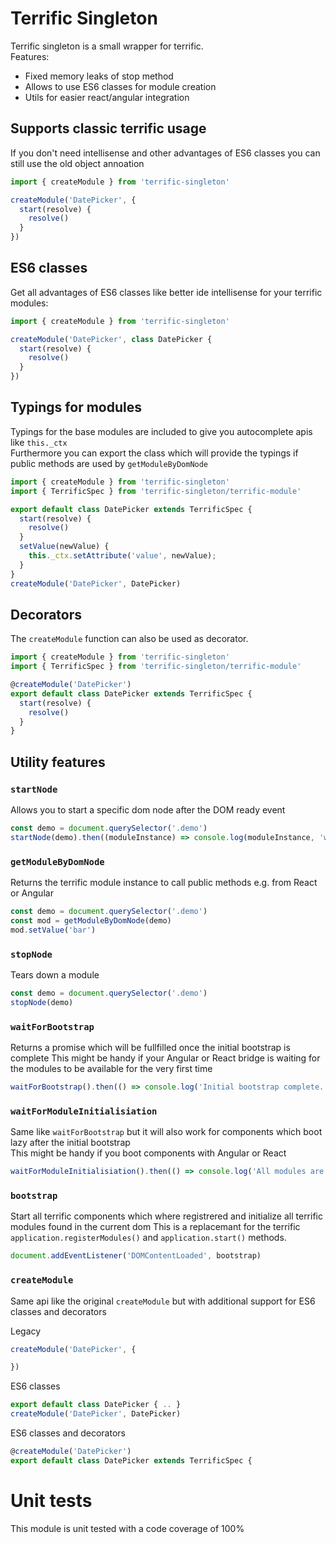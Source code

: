 # Terrific Singleton

Terrific singleton is a small wrapper for terrific.  
Features:
+ Fixed memory leaks of stop method
+ Allows to use ES6 classes for module creation
+ Utils for easier react/angular integration


## Supports classic terrific usage

If you don't need intellisense and other advantages of ES6 classes
you can still use the old object annoation

```js
import { createModule } from 'terrific-singleton'

createModule('DatePicker', {
  start(resolve) {
    resolve()
  }
})
```

## ES6 classes

Get all advantages of ES6 classes like better ide intellisense for your terrific modules:

```js
import { createModule } from 'terrific-singleton'

createModule('DatePicker', class DatePicker {
  start(resolve) {
    resolve()
  }
})
```


## Typings for modules

Typings for the base modules are included to give you autocomplete apis like `this._ctx`  
Furthermore you can export the class which will provide the typings if public methods are used by `getModuleByDomNode`

```js
import { createModule } from 'terrific-singleton'
import { TerrificSpec } from 'terrific-singleton/terrific-module'

export default class DatePicker extends TerrificSpec {
  start(resolve) {
    resolve()
  }
  setValue(newValue) {
    this._ctx.setAttribute('value', newValue);
  }
} 
createModule('DatePicker', DatePicker)
```


## Decorators

The `createModule` function can also be used as decorator.

```js
import { createModule } from 'terrific-singleton'
import { TerrificSpec } from 'terrific-singleton/terrific-module'

@createModule('DatePicker')
export default class DatePicker extends TerrificSpec {
  start(resolve) {
    resolve()
  }
} 
```

## Utility features

### `startNode` 

Allows you to start a specific dom node after the DOM ready event

```js
const demo = document.querySelector('.demo')
startNode(demo).then((moduleInstance) => console.log(moduleInstance, 'was loaded'))
```


### `getModuleByDomNode`

Returns the terrific module instance to call public methods e.g. from React or Angular


```js
const demo = document.querySelector('.demo')
const mod = getModuleByDomNode(demo)
mod.setValue('bar')
```

### `stopNode`

Tears down a module


```js
const demo = document.querySelector('.demo')
stopNode(demo)
```

### `waitForBootstrap`

Returns a promise which will be fullfilled once the initial bootstrap is complete
This might be handy if your Angular or React bridge is waiting for the modules to be available for the very first time

```js
waitForBootstrap().then(() => console.log('Initial bootstrap complete.'))
```

### `waitForModuleInitialisiation`

Same like `waitForBootstrap` but it will also work for components which boot lazy after the initial bootstrap  
This might be handy if you boot components with Angular or React

```js
waitForModuleInitialisiation().then(() => console.log('All modules are initialized'))
```

### `bootstrap`

Start all terrific components which where registrered and initialize all terrific modules found in the current dom
This is a replacemant for the terrific `application.registerModules()` and `application.start()` methods.

```js
document.addEventListener('DOMContentLoaded', bootstrap)
```

### `createModule`

Same api like the original `createModule` but with additional support for ES6 classes and decorators

Legacy
```js
createModule('DatePicker', {

})
```

ES6 classes
```js
export default class DatePicker { .. }
createModule('DatePicker', DatePicker)
```

ES6 classes and decorators
```js
@createModule('DatePicker')
export default class DatePicker extends TerrificSpec {
```

# Unit tests

This module is unit tested with a code coverage of 100%
